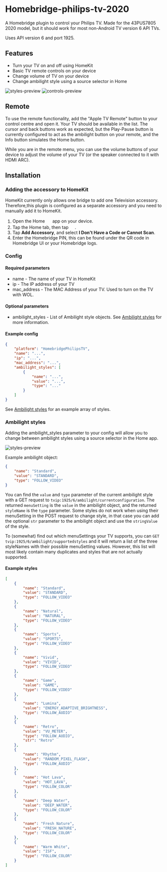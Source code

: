 # Homebridge-philips-tv-2020

A Homebridge plugin to control your Philips TV. Made for the 43PUS7805 2020 model, but it should work for most non-Android TV version 6 API TVs.

Uses API version 6 and port 1925.

## Features

* Turn your TV on and off using HomeKit
* Basic TV remote controls on your device
* Change volume of TV on your device
* Change ambilight style using a source selector in Home

![styles-preview](https://user-images.githubusercontent.com/39745476/105191104-00d1a400-5b37-11eb-9975-24625c92f669.png)
![controls-preview](https://user-images.githubusercontent.com/39745476/105191429-5908a600-5b37-11eb-8eb9-9b8ce4079aff.png)

## Remote

To use the remote functionality, add the "Apple TV Remote" button to your control centre and open it. Your TV should be available in the list. The cursor and back buttons work as expected, but the Play-Pause button is currently configured to act as the ambilight button on your remote, and the Info button simulates the Home button.

While you are in the remote menu, you can use the volume buttons of your device to adjust the volume of your TV (or the speaker connected to it with HDMI ARC).

## Installation

### Adding the accessory to HomeKit

HomeKit currently only allows one bridge to add one Television accessory. Therefore,this plugin is configured as a separate accessory and you need to manually add it to HomeKit.
1. Open the Home <img src='https://user-images.githubusercontent.com/3979615/78010622-4ea1d380-738e-11ea-8a17-e6a465eeec35.png' height='16.42px'> app on your device.
2. Tap the Home tab, then tap <img src='https://user-images.githubusercontent.com/3979615/78010869-9aed1380-738e-11ea-9644-9f46b3633026.png' height='16.42px'>.
3. Tap **Add Accessory**, and select **I Don't Have a Code or Cannot Scan**.
4. Enter the Homebridge PIN, this can be found under the QR code in Homebridge UI or your Homebridge logs.

### Config

#### Required parameters

* name - The name of your TV in HomeKit
* ip - The IP address of your TV
* mac_address - The MAC Address of your TV. Used to turn on the TV with WOL.

#### Optional parameters
* ambilight_styles - List of Ambilight style objects. See [Ambilight styles](#ambilight-styles) for more information.

#### Example config

```json
{
    "platform": "HomebridgePhilipsTV",
    "name": "...",
    "ip": "...",
    "mac_address": "...",
    "ambilight_styles": [
        {
            "name": "...",
            "value": "...",
            "type": "..."
        }
    ]
}
```

See [Ambilight styles](#ambilight-styles) for an example array of styles.

### Ambilight styles

Adding the ambilight_styles parameter to your config will allow you to change between ambilight styles using a source selector in the Home app.

![styles-preview](https://user-images.githubusercontent.com/39745476/105191104-00d1a400-5b37-11eb-9975-24625c92f669.png)

Example ambilight object:
```json
{
    "name": "Standard",
    "value": "STANDARD",
    "type": "FOLLOW_VIDEO"
}
```

You can find the `value` and `type` parameter of the current ambilight style with a GET request to `tvip:1925/6/ambilight/currentconfiguration`. The returned `menuSetting` is the `value` in the ambilight object, and the returned `styleName` is the `type` parameter. Some styles do not work when using their menuSetting in the POST request to change style, in that case you can add the optional `str` parameter to the ambilight object and use the `stringValue` of the style.

To (somewhat) find out which menuSettings your TV supports, you can `GET tvip:1925/6/ambilight/supportedstyles` and it will return a list of the three styleNames with their possible menuSetting values. However, this list will most likely contain many duplicates and styles that are not actually supported.

#### Example styles

```json
[
    {
        "name": "Standard",
        "value": "STANDARD",
        "type": "FOLLOW_VIDEO"
    },
    {
        "name": "Natural",
        "value": "NATURAL",
        "type": "FOLLOW_VIDEO"
    },
    {
        "name": "Sports",
        "value": "SPORTS",
        "type": "FOLLOW_VIDEO"
    },
    {
        "name": "Vivid",
        "value": "VIVID",
        "type": "FOLLOW_VIDEO"
    },
    {
        "name": "Game",
        "value": "GAME",
        "type": "FOLLOW_VIDEO"
    },
    {
        "name": "Lumina",
        "value": "ENERGY_ADAPTIVE_BRIGHTNESS",
        "type": "FOLLOW_AUDIO"
    },
    {
        "name": "Retro",
        "value": "VU_METER",
        "type": "FOLLOW_AUDIO",
        "str": "Retro"
    },
    {
        "name": "Rhythm",
        "value": "RANDOM_PIXEL_FLASH",
        "type": "FOLLOW_AUDIO"
    },
    {
        "name": "Hot Lava",
        "value": "HOT_LAVA",
        "type": "FOLLOW_COLOR"
    },
    {
        "name": "Deep Water",
        "value": "DEEP_WATER",
        "type": "FOLLOW_COLOR"
    },
    {
        "name": "Fresh Nature",
        "value": "FRESH_NATURE",
        "type": "FOLLOW_COLOR"
    },
    {
        "name": "Warm White",
        "value": "ISF",
        "type": "FOLLOW_COLOR"
    }
]
```